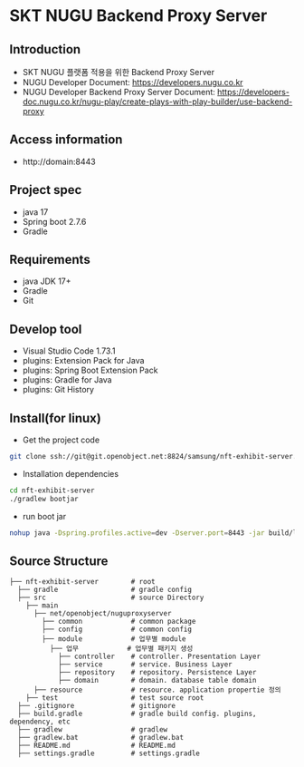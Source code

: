 
<h1>SKT NUGU Backend Proxy Server</h1>

## Introduction
- SKT NUGU 플랫폼 적용을 위한 Backend Proxy Server
- NUGU Developer Document: https://developers.nugu.co.kr
- NUGU Developer Backend Proxy Server Document: https://developers-doc.nugu.co.kr/nugu-play/create-plays-with-play-builder/use-backend-proxy

## Access information
- http://domain:8443

## Project spec
- java 17
- Spring boot 2.7.6
- Gradle

## Requirements
- java JDK 17+
- Gradle 
- Git

## Develop tool
- Visual Studio Code 1.73.1
- plugins: Extension Pack for Java
- plugins: Spring Boot Extension Pack
- plugins: Gradle for Java
- plugins: Git History

## Install(for linux)
- Get the project code
```sh
git clone ssh://git@git.openobject.net:8824/samsung/nft-exhibit-server.git
```
- Installation dependencies
```sh
cd nft-exhibit-server
./gradlew bootjar
```
- run boot jar
```sh
nohup java -Dspring.profiles.active=dev -Dserver.port=8443 -jar build/libs/nugu-proxy-server-0.0.1-SNAPSHOT.jar &
```

## Source Structure
```
├── nft-exhibit-server        # root
  ├── gradle                  # gradle config
  ├── src                     # source Directory
    ├── main
      ├── net/openobject/nuguproxyserver
        ├── common            # common package
        ├── config            # common config
        ├── module            # 업무별 module
          ├── 업무            # 업무별 패키지 생성
            ├── controller    # controller. Presentation Layer
            ├── service       # service. Business Layer
            ├── repository    # repository. Persistence Layer
            ├── domain        # domain. database table domain
      ├── resource            # resource. application propertie 정의
    ├── test                  # test source root
  ├── .gitignore              # gitignore
  ├── build.gradle            # gradle build config. plugins, dependency, etc
  ├── gradlew                 # gradlew
  ├── gradlew.bat             # gradlew.bat
  ├── README.md               # README.md
  ├── settings.gradle         # settings.gradle
```